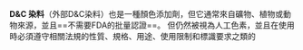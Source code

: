 **D&C 染料**（外部D&C染料）也是一種顏色添加劑，但它通常來自礦物、植物或動物來源，並且==不需要FDA的批量認證==。
但仍然被視為人工色素，並且在使用時必須遵守相關法規的性質、規格、用途、使用限制和標識要求之類的